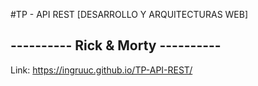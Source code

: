 #TP - API REST  [DESARROLLO Y ARQUITECTURAS WEB]
## ---------- Rick & Morty ----------


Link: https://ingruuc.github.io/TP-API-REST/